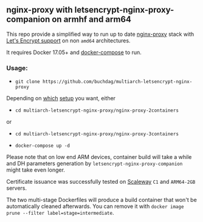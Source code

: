 ## nginx-proxy with letsencrypt-nginx-proxy-companion on armhf and arm64

This repo provide a simplified way to run up to date [nginx-proxy](https://github.com/nginx-proxy/nginx-proxy) stack with [Let's Encrypt support](https://github.com/nginx-proxy/docker-letsencrypt-nginx-proxy-companion) on non `amd64` architectures.

It requires Docker 17.05+ and [docker-compose](https://docs.docker.com/compose/install/#install-compose) to run.

### Usage:

- `git clone https://github.com/buchdag/multiarch-letsencrypt-nginx-proxy`

Depending on [which](https://github.com/nginx-proxy/docker-letsencrypt-nginx-proxy-companion/blob/master/docs/Basic-usage.md) [setup](https://github.com/nginx-proxy/docker-letsencrypt-nginx-proxy-companion/blob/master/docs/Advanced-usage.md) you want, either

- `cd multiarch-letsencrypt-nginx-proxy/nginx-proxy-2containers`

or

- `cd multiarch-letsencrypt-nginx-proxy/nginx-proxy-3containers`

- `docker-compose up -d`

Please note that on low end ARM devices, container build will take a while and DH parameters generation by `letsencrypt-nginx-proxy-companion` might take even longer.

Certificate issuance was successfully tested on [Scaleway](https://www.scaleway.com/) `C1` and `ARM64-2GB` servers.

The two multi-stage Dockerfiles will produce a build container that won't be automatically cleaned afterwards. You can remove it with `docker image prune --filter label=stage=intermediate`.
